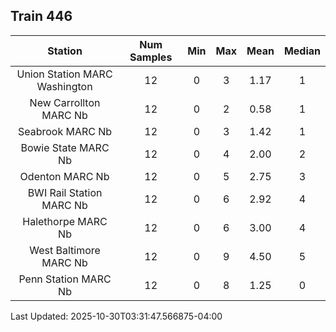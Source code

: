 ## Train 446

| Station | Num Samples | Min | Max | Mean | Median |
| :-----: | :---------: | :-: | :-: | :--: | :----: |
| Union Station MARC Washington | 12 | 0 | 3 | 1.17 | 1 |
| New Carrollton MARC Nb | 12 | 0 | 2 | 0.58 | 1 |
| Seabrook MARC Nb | 12 | 0 | 3 | 1.42 | 1 |
| Bowie State MARC Nb | 12 | 0 | 4 | 2.00 | 2 |
| Odenton MARC Nb | 12 | 0 | 5 | 2.75 | 3 |
| BWI Rail Station MARC Nb | 12 | 0 | 6 | 2.92 | 4 |
| Halethorpe MARC Nb | 12 | 0 | 6 | 3.00 | 4 |
| West Baltimore MARC Nb | 12 | 0 | 9 | 4.50 | 5 |
| Penn Station MARC Nb | 12 | 0 | 8 | 1.25 | 0 |


Last Updated: 2025-10-30T03:31:47.566875-04:00